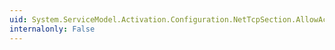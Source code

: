 ```yaml
---
uid: System.ServiceModel.Activation.Configuration.NetTcpSection.AllowAccounts
internalonly: False
---
```

